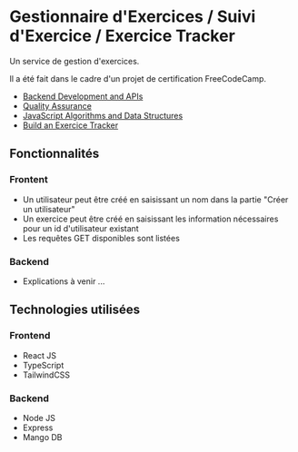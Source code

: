 # Gestionnaire d'Exercices / Suivi d'Exercice / Exercice Tracker

Un service de gestion d'exercices.

Il a été fait dans le cadre d'un projet de certification FreeCodeCamp.
- [Backend Development and APIs](https://www.freecodecamp.org/certification/Manatoa/back-end-development-and-apis)
- [Quality Assurance](https://www.freecodecamp.org/certification/Manatoa/quality-assurance-v7)
- [JavaScript Algorithms and Data Structures](https://www.freecodecamp.org/certification/Manatoa/javascript-algorithms-and-data-structures)
- [Build an Exercice Tracker]([https://www.freecodecamp.org/learn/quality-assurance/quality-assurance-projects/american-british-translator](https://www.freecodecamp.org/learn/back-end-development-and-apis/back-end-development-and-apis-projects/exercise-tracker))

## Fonctionnalités

### Frontent
- Un utilisateur peut être créé en saisissant un nom dans la partie "Créer un utilisateur"
- Un exercice peut être créé en saisissant les information nécessaires pour un id d'utilisateur existant
- Les requêtes GET disponibles sont listées

### Backend

- Explications à venir ...
  
## Technologies utilisées

### Frontend
- React JS
- TypeScript
- TailwindCSS

### Backend
- Node JS
- Express
- Mango DB

